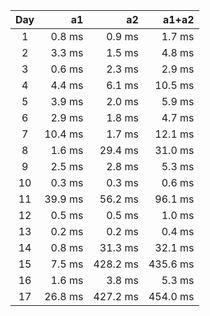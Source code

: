 | Day | a1 | a2 | a1+a2 |
| :---: | ---: | ---: | ---: |
| 1 | 0.8 ms | 0.9 ms | 1.7 ms |
| 2 | 3.3 ms | 1.5 ms | 4.8 ms |
| 3 | 0.6 ms | 2.3 ms | 2.9 ms |
| 4 | 4.4 ms | 6.1 ms | 10.5 ms |
| 5 | 3.9 ms | 2.0 ms | 5.9 ms |
| 6 | 2.9 ms | 1.8 ms | 4.7 ms |
| 7 | 10.4 ms | 1.7 ms | 12.1 ms |
| 8 | 1.6 ms | 29.4 ms | 31.0 ms |
| 9 | 2.5 ms | 2.8 ms | 5.3 ms |
| 10 | 0.3 ms | 0.3 ms | 0.6 ms |
| 11 | 39.9 ms | 56.2 ms | 96.1 ms |
| 12 | 0.5 ms | 0.5 ms | 1.0 ms |
| 13 | 0.2 ms | 0.2 ms | 0.4 ms |
| 14 | 0.8 ms | 31.3 ms | 32.1 ms |
| 15 | 7.5 ms | 428.2 ms | 435.6 ms |
| 16 | 1.6 ms | 3.8 ms | 5.3 ms |
| 17 | 26.8 ms | 427.2 ms | 454.0 ms |
